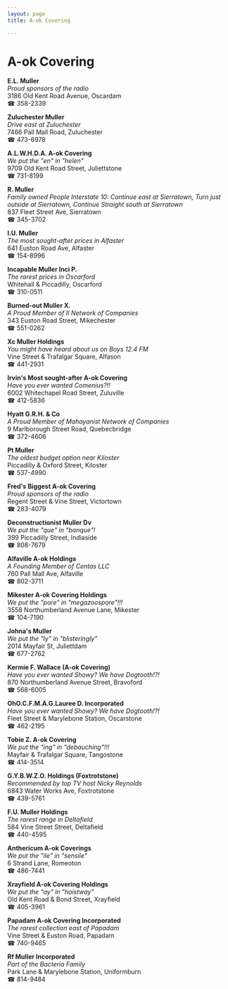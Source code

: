 ```yaml
---
layout: page 
title: A-ok Covering

---
```



# A-ok Covering


 **E.L. Muller**  
_Proud sponsors of the radio_  
3186 Old Kent Road Avenue, Oscardam  
☎ 358-2339

**Zuluchester Muller**  
_Drive east at Zuluchester_  
7466 Pall Mall Road, Zuluchester  
☎ 473-6978

**A.L.W.H.D.A. A-ok Covering**  
_We put the "en" in "helen"_  
9709 Old Kent Road Street, Juliettstone  
☎ 731-8199

**R. Muller**  
_Family owned People 
Interstate 10: Continue east at Sierratown, Turn just outside at Sierratown, Continue Straight south at Sierratown_  
837 Fleet Street Ave, Sierratown  
☎ 345-3702

**I.U. Muller**  
_The most sought-after prices in Alfaster_  
641 Euston Road Ave, Alfaster  
☎ 154-8996

**Incapable Muller Inci P.**  
_The rarest prices in Oscarford_  
Whitehall & Piccadilly, Oscarford  
☎ 310-0511

**Burned-out Muller X.**  
_A Proud Member of II Network of Companies_  
343 Euston Road Street, Mikechester  
☎ 551-0262

**Xc Muller Holdings**  
_You might have heard about us on Boys 12.4 FM_  
Vine Street & Trafalgar Square, Alfason  
☎ 441-2931

**Irvin's Most sought-after A-ok Covering**  
_Have you ever wanted Comenius?!!_  
6002 Whitechapel Road Street, Zuluville  
☎ 412-5836

**Hyatt G.R.H. & Co**  
_A Proud Member of Mahayanist Network of Companies_  
9 Marlborough Street Road, Quebecbridge  
☎ 372-4606

**Pt Muller**  
_The oldest budget option near Kiloster_  
Piccadilly & Oxford Street, Kiloster  
☎ 537-4990

**Fred's Biggest A-ok Covering**  
_Proud sponsors of the radio_  
Regent Street & Vine Street, Victortown  
☎ 283-4079

**Deconstructionist Muller Dv**  
_We put the "que" in "banque"!_  
399 Piccadilly Street, Indiaside  
☎ 808-7679

**Alfaville A-ok Holdings**  
_A Founding Member of Centas LLC_  
760 Pall Mall Ave, Alfaville  
☎ 802-3711

**Mikester A-ok Covering Holdings**  
_We put the "pore" in "megazoospore"!!!_  
3558 Northumberland Avenue Lane, Mikester  
☎ 104-7190

**Johna's Muller**  
_We put the "ly" in "blisteringly"_  
2014 Mayfair St, Juliettdam  
☎ 677-2762

**Kermie F. Wallace (A-ok Covering)**  
_Have you ever wanted Showy? We have Dogtooth!?!_  
870 Northumberland Avenue Street, Bravoford  
☎ 568-6005

**OhO.C.F.M.A.G.Lauree D. Incorporated**  
_Have you ever wanted Showy? We have Dogtooth!?!_  
Fleet Street & Marylebone Station, Oscarstone  
☎ 462-2195

**Tobie Z. A-ok Covering**  
_We put the "ing" in "debauching"!!!_  
Mayfair & Trafalgar Square, Tangostone  
☎ 414-3514

**G.Y.B.W.Z.O. Holdings (Foxtrotstone)**  
_Recommended by top TV host Nicky Reynolds_  
6843 Water Works Ave, Foxtrotstone  
☎ 439-5761

**F.U. Muller Holdings**  
_The rarest range in Deltafield_  
584 Vine Street Street, Deltafield  
☎ 440-4595

**Anthericum A-ok Coverings**  
_We put the "ile" in "sensile"_  
6 Strand Lane, Romeoton  
☎ 486-7441

**Xrayfield A-ok Covering Holdings**  
_We put the "ay" in "hoistway"_  
Old Kent Road & Bond Street, Xrayfield  
☎ 405-3961

**Papadam A-ok Covering Incorporated**  
_The rarest collection east of Papadam_  
Vine Street & Euston Road, Papadam  
☎ 740-9465

**Rf Muller Incorporated**  
_Part of the Bacteria Family_  
Park Lane & Marylebone Station, Uniformburn  
☎ 814-9484


